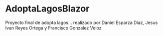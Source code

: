 # AdoptaLagosBlazor
Proyecto final de adopta lagos... realizado por Daniel Esparza Diaz, Jesus Ivan Reyes Ortega y Francisco Gonzalez Veloz
